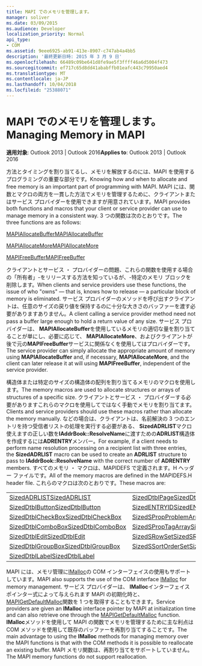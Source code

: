 ```yaml
---
title: MAPI でのメモリを管理します。
manager: soliver
ms.date: 03/09/2015
ms.audience: Developer
localization_priority: Normal
api_type:
- COM
ms.assetid: 9eee6925-ab91-413e-8907-c747ab4a4bb5
description: '最終更新日時: 2015 年 3 月 9 日'
ms.openlocfilehash: 66489c09be641d8fe9ae5f3ffff46a6d5004f473
ms.sourcegitcommit: ef717c65d8dd41ababffb01eafc443c79950aed4
ms.translationtype: MT
ms.contentlocale: ja-JP
ms.lasthandoff: 10/04/2018
ms.locfileid: "25388071"
---
```

# <a name="managing-memory-in-mapi"></a><span data-ttu-id="9a86c-103">MAPI でのメモリを管理します。</span><span class="sxs-lookup"><span data-stu-id="9a86c-103">Managing Memory in MAPI</span></span>

  
  
<span data-ttu-id="9a86c-104">**適用対象**: Outlook 2013 | Outlook 2016</span><span class="sxs-lookup"><span data-stu-id="9a86c-104">**Applies to**: Outlook 2013 | Outlook 2016</span></span> 
  
<span data-ttu-id="9a86c-105">方法とタイミングを割り当てるし、メモリを解放するのには、MAPI を使用するプログラミングの重要な部分です。</span><span class="sxs-lookup"><span data-stu-id="9a86c-105">Knowing how and when to allocate and free memory is an important part of programming with MAPI.</span></span> <span data-ttu-id="9a86c-106">MAPI には、関数とマクロの両方を一貫した方法でメモリを管理するために、クライアントまたはサービス プロバイダーを使用できますが用意されています。</span><span class="sxs-lookup"><span data-stu-id="9a86c-106">MAPI provides both functions and macros that your client or service provider can use to manage memory in a consistent way.</span></span> <span data-ttu-id="9a86c-107">3 つの関数は次のとおりです。</span><span class="sxs-lookup"><span data-stu-id="9a86c-107">The three functions are as follows:</span></span>
  
[<span data-ttu-id="9a86c-108">MAPIAllocateBuffer</span><span class="sxs-lookup"><span data-stu-id="9a86c-108">MAPIAllocateBuffer</span></span>](mapiallocatebuffer.md)
  
[<span data-ttu-id="9a86c-109">MAPIAllocateMore</span><span class="sxs-lookup"><span data-stu-id="9a86c-109">MAPIAllocateMore</span></span>](mapiallocatemore.md)
  
[<span data-ttu-id="9a86c-110">MAPIFreeBuffer</span><span class="sxs-lookup"><span data-stu-id="9a86c-110">MAPIFreeBuffer</span></span>](mapifreebuffer.md)
  
<span data-ttu-id="9a86c-111">クライアントとサービス ・ プロバイダーの問題、これらの関数を使用する場合の「所有者」-をリリースする方法を知っているが、-特定のメモリ ブロックを削除します。</span><span class="sxs-lookup"><span data-stu-id="9a86c-111">When clients and service providers use these functions, the issue of who "owns" — that is, knows how to release — a particular block of memory is eliminated.</span></span> <span data-ttu-id="9a86c-112">サービス プロバイダーのメソッドを呼び出すクライアントは、任意のサイズの戻り値を保持するのに十分な大きさのバッファーを渡す必要がありますありません。</span><span class="sxs-lookup"><span data-stu-id="9a86c-112">A client calling a service provider method need not pass a buffer large enough to hold a return value of any size.</span></span> <span data-ttu-id="9a86c-113">サービス プロバイダーは、 **MAPIAllocateBuffer**を使用しているメモリの適切な量を割り当てることが単にし、必要に応じて、 **MAPIAllocateMore**、およびクライアントが後で元の**MAPIFreeBuffer**サービスに関係なくを使用してはプロバイダーです。</span><span class="sxs-lookup"><span data-stu-id="9a86c-113">The service provider can simply allocate the appropriate amount of memory using **MAPIAllocateBuffer** and, if necessary, **MAPIAllocateMore**, and the client can later release it at will using **MAPIFreeBuffer**, independent of the service provider.</span></span> 
  
<span data-ttu-id="9a86c-114">構造体または特定のサイズの構造体の配列を割り当てるメモリのマクロを使用します。</span><span class="sxs-lookup"><span data-stu-id="9a86c-114">The memory macros are used to allocate structures or arrays of structures of a specific size.</span></span> <span data-ttu-id="9a86c-115">クライアントとサービス ・ プロバイダーする必要がありますこれらのマクロを使用してではなく手動でメモリを割り当てます。</span><span class="sxs-lookup"><span data-stu-id="9a86c-115">Clients and service providers should use these macros rather than allocate the memory manually.</span></span> <span data-ttu-id="9a86c-116">などの場合は、クライアントは、名前解決の 3 つのエントリを持つ受信者リストの処理を実行する必要がある、 **SizedADRLIST**マクロ使えますの正しい数を**IAddrBook::ResolveName**に渡すための**ADRLIST**構造体を作成するには**ADRENTRY**メンバー。</span><span class="sxs-lookup"><span data-stu-id="9a86c-116">For example, if a client needs to perform name resolution processing on a recipient list with three entries, the **SizedADRLIST** macro can be used to create an **ADRLIST** structure to pass to **IAddrBook::ResolveName** with the correct number of **ADRENTRY** members.</span></span> <span data-ttu-id="9a86c-117">すべてのメモリ ・ マクロは、MAPIDEFS で定義されます。H ヘッダー ファイルです。</span><span class="sxs-lookup"><span data-stu-id="9a86c-117">All of the memory macros are defined in the MAPIDEFS.H header file.</span></span> <span data-ttu-id="9a86c-118">これらのマクロは次のとおりです。</span><span class="sxs-lookup"><span data-stu-id="9a86c-118">These macros are:</span></span> 
  
|||
|:-----|:-----|
|[<span data-ttu-id="9a86c-119">SizedADRLIST</span><span class="sxs-lookup"><span data-stu-id="9a86c-119">SizedADRLIST</span></span>](sizedadrlist.md) <br/> |[<span data-ttu-id="9a86c-120">SizedDtblPage</span><span class="sxs-lookup"><span data-stu-id="9a86c-120">SizedDtblPage</span></span>](sizeddtblpage.md) <br/> |
|[<span data-ttu-id="9a86c-121">SizedDtblButton</span><span class="sxs-lookup"><span data-stu-id="9a86c-121">SizedDtblButton</span></span>](sizeddtblbutton.md) <br/> |[<span data-ttu-id="9a86c-122">SizedENTRYID</span><span class="sxs-lookup"><span data-stu-id="9a86c-122">SizedENTRYID</span></span>](sizedentryid.md) <br/> |
|[<span data-ttu-id="9a86c-123">SizedDtblCheckBox</span><span class="sxs-lookup"><span data-stu-id="9a86c-123">SizedDtblCheckBox</span></span>](sizeddtblcheckbox.md) <br/> |[<span data-ttu-id="9a86c-124">SizedSPropProblemArray</span><span class="sxs-lookup"><span data-stu-id="9a86c-124">SizedSPropProblemArray</span></span>](sizedspropproblemarray.md) <br/> |
|[<span data-ttu-id="9a86c-125">SizedDtblComboBox</span><span class="sxs-lookup"><span data-stu-id="9a86c-125">SizedDtblComboBox</span></span>](sizeddtblcombobox.md) <br/> |[<span data-ttu-id="9a86c-126">SizedSPropTagArray</span><span class="sxs-lookup"><span data-stu-id="9a86c-126">SizedSPropTagArray</span></span>](sizedsproptagarray.md) <br/> |
|[<span data-ttu-id="9a86c-127">SizedDtblEdit</span><span class="sxs-lookup"><span data-stu-id="9a86c-127">SizedDtblEdit</span></span>](sizeddtbledit.md) <br/> |[<span data-ttu-id="9a86c-128">SizedSRowSet</span><span class="sxs-lookup"><span data-stu-id="9a86c-128">SizedSRowSet</span></span>](sizedsrowset.md) <br/> |
|[<span data-ttu-id="9a86c-129">SizedDtblGroupBox</span><span class="sxs-lookup"><span data-stu-id="9a86c-129">SizedDtblGroupBox</span></span>](sizeddtblgroupbox.md) <br/> |[<span data-ttu-id="9a86c-130">SizedSSortOrderSet</span><span class="sxs-lookup"><span data-stu-id="9a86c-130">SizedSSortOrderSet</span></span>](sizedssortorderset.md) <br/> |
|[<span data-ttu-id="9a86c-131">SizedDtblLabel</span><span class="sxs-lookup"><span data-stu-id="9a86c-131">SizedDtblLabel</span></span>](sizeddtbllabel.md) <br/> | <br/> |
   
<span data-ttu-id="9a86c-132">MAPI には、メモリ管理に[IMalloc](https://msdn.microsoft.com/library/ms678425%28VS.85%29.aspx)の COM インターフェイスの使用もサポートしています。</span><span class="sxs-lookup"><span data-stu-id="9a86c-132">MAPI also supports the use of the COM interface [IMalloc](https://msdn.microsoft.com/library/ms678425%28VS.85%29.aspx) for memory management.</span></span> <span data-ttu-id="9a86c-133">サービス プロバイダーは、 **IMalloc**インターフェイス ポインター式によって与えられます MAPI の初期化時と、 [MAPIGetDefaultMalloc](mapigetdefaultmalloc.md)関数を 1 つを取得することもできます。</span><span class="sxs-lookup"><span data-stu-id="9a86c-133">Service providers are given an **IMalloc** interface pointer by MAPI at initialization time and can also retrieve one through the [MAPIGetDefaultMalloc](mapigetdefaultmalloc.md) function.</span></span> <span data-ttu-id="9a86c-134">**IMalloc**メソッドを使用して MAPI の関数でメモリを管理するために主な利点は COM メソッドを使用して既存のバッファーを再割り当てすることです。</span><span class="sxs-lookup"><span data-stu-id="9a86c-134">The main advantage to using the **IMalloc** methods for managing memory over the MAPI functions is that with the COM methods it is possible to reallocate an existing buffer.</span></span> <span data-ttu-id="9a86c-135">MAPI メモリ関数は、再割り当てをサポートしていません。</span><span class="sxs-lookup"><span data-stu-id="9a86c-135">The MAPI memory functions do not support reallocation.</span></span> 
  


